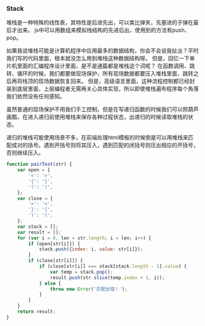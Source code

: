 ### Stack

堆栈是一种特殊的线性表，其特性是后进先出，可以类比弹夹，先塞进的子弹在最后才出来。 js中可以用数组来模拟栈结构的先进后出，使用到的方法有push、pop。

如果我说堆栈可能是计算机程序中应用最多的数据结构，你会不会说我扯淡？平时我们写的代码里面，根本就没怎么用到堆栈这种数据结构呀。 但是，回忆一下单片机里面的汇编程序设计里面，是不是通篇都是堆栈这个词呢？ 在函数调用、跳转、循环的时候，我们都要做现场保护，所有现场数据都要压入堆栈里面，跳转之后再将栈顶的现场数据恢复回来。 但是，高级语言里面，这种流程控制都已经封装到底层里面，上层编程者无需再关心具体实现，所以即使堆栈遍布程序每个角落我们依然没有任何感知。

虽然普通的现场保护不用我们手工控制，但是在写递归函数的时候我们可以照葫芦画瓢，在进入递归前使用堆栈来保存各种过程状态，出递归的时候读取堆栈的状态。

递归的堆栈可能使用场景不多，在前端处理html模板的时候倒是可以用堆栈来匹配成对的括号。遇到开括号则将其压入，遇到匹配的闭括号则压出相应的开括号，否则继续压入。

```js
function pairTest(str) {
    var open = {
        '<': '>',
        '{': '}',
        '(': ')',
    };
    var close = {
        '>': '<',
        '}': '{',
        ')': '(',
    };
    var stack = [];
    var result = [];
    for (var i = 0, len = str.length; i < len; i++) {
        if (open[str[i]]) {
            stack.push({index: i, value: str[i]});
        }
        if (close[str[i]]) {
            if (close[str[i]] === stack[stack.length - 1].value) {
                var temp = stack.pop();
                result.push(str.slice(temp.index + 1, i));
            } else {
                throw new Error('匹配出错！');
            }
        }
    }
    return result;
}
```



